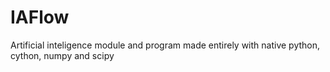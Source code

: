 # IAFlow
Artificial inteligence module and program made entirely with native python, cython, numpy and scipy
